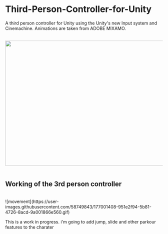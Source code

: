# Third-Person-Controller-for-Unity
A third person controller for Unity using the Unity's new Input system and Cinemachine. 
Animations are taken from ADOBE MIXAMO.

<br>

<img src="https://user-images.githubusercontent.com/58749843/177001034-33e116f8-6a5f-4819-bd17-9fa84f7f0406.png" width="600" height="400">
<br>
<br>

## Working of the 3rd person controller
<br>
![movement](https://user-images.githubusercontent.com/58749843/177001408-951e2f94-5b81-4726-8acd-9a001866e560.gif)



<br>

This is a work in progress. i'm going to add jump, slide and other parkour features to the charater
